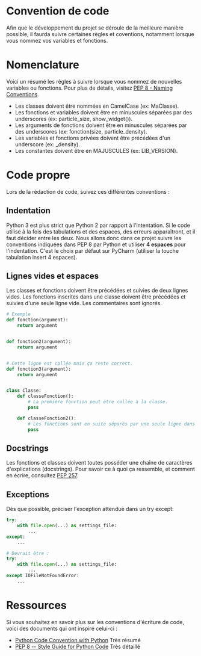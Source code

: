 # Convention de code

Afin que le développement du projet se déroule de la meilleure manière possible, il faurda suivre certaines règles et coventions, notamment lorsque vous nommez vos variables et fonctions.


# Nomenclature

Voici un résumé les règles à suivre lorsque vous nommez de nouvelles variables ou fonctions.
Pour plus de détails, visitez [PEP 8 - Naming Conventions](https://www.python.org/dev/peps/pep-0008/#naming-conventions).

- Les classes doivent être nommées en CamelCase (ex: MaClasse).
- Les fonctions et variables doivent être en minuscules séparées par des underscores (ex: particle_size, show_widget()).
- Les arguments de fonctions doivent être en minuscules séparées par des underscores (ex: fonction(size, particle_density).
- Les variables et fonctions privées doivent être précédées d'un underscore (ex: _density).
- Les constantes doivent être en MAJUSCULES (ex: LIB_VERSION). 


# Code propre

Lors de la rédaction de code, suivez ces différentes conventions :

## Indentation

Python 3 est plus strict que Python 2 par rapport à l'intentation. Si le code utilise à la fois des tabulations et des espaces, des erreurs apparaîtront, et il faut décider entre les deux. Nous allons donc dans ce projet suivre les conventions indiquées dans PEP 8 par Python et utiliser **4 espaces** pour l'indentation. C'est le choix par défaut sur PyCharm (utiliser la touche tabulation insert 4 espaces).

## Lignes vides et espaces

Les classes et fonctions doivent être précédées et suivies de deux lignes vides. Les fonctions inscrites dans une classe doivent être précédées et suivies d'une seule ligne vide.
Les commentaires sont ignorés.
```python
# Exemple
def fonction(argument):
    return argument


def fonction2(argument):
    return argument


# Cette ligne est collée mais ça reste correct.
def fonction3(argument):
    return argument


class Classe:
    def classeFonction():
        # La première fonction peut être collée à la classe.
        pass

    def classeFonction2():
        # Les fonctions sont en suite séparés par une seule ligne dans les classes.
        pass
```
## Docstrings 

Les fonctions et classes doivent toutes posséder une chaîne de caractères d'explications (docstrings). Pour savoir ce à quoi ça ressemble, et comment en écrire, consultez [PEP 257](https://www.python.org/dev/peps/pep-0257/).

## Exceptions

Dès que possible, préciser l'exception attendue dans un try except:
```python
try:
    with file.open(...) as settings_file:
        ...
except:
    ...

# Devrait être :
try:
    with file.open(...) as settings_file:
        ...
except IOFileNotFoundError:
    ...
```

# Ressources

Si vous souhaitez en savoir plus sur les conventions d'écriture de code, voici des documents qui ont inspiré celui-ci :
- [Python Code Convention with Python](https://developer.rhino3d.com/guides/rhinopython/python-code-conventions/#:~:text=Python%20Code%20Conventions%201%20Overview.%20Coding%20conventions%20are,by%20the%20interpreter%20during%20compile.%20Plus%20d%27articles...%20) Très résumé
- [PEP 8 -- Style Guide for Python Code](https://www.python.org/dev/peps/pep-0008/) Très détaillé
